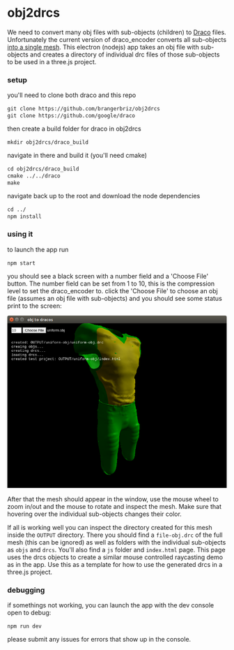# obj2drcs

We need to convert many obj files with sub-objects (children) to [Draco](https://github.com/google/draco) files. Unfortunately the current version of draco_encoder converts all sub-objects [into a single mesh](https://github.com/google/draco/issues/67). This electron (nodejs) app takes an obj file with sub-objects and creates a directory of individual drc files of those sub-objects to be used in a three.js project.


### setup

you'll need to clone both draco and this repo
```
git clone https://github.com/brangerbriz/obj2drcs
git clone https://github.com/google/draco
```
then create a build folder for draco in obj2drcs
```
mkdir obj2drcs/draco_build
```
navigate in there and build it (you'll need cmake)
```
cd obj2drcs/draco_build
cmake ../../draco
make
```

navigate back up to the root and download the node dependencies
```
cd ../
npm install
```

### using it

to launch the app run
```
npm start
```
you should see a black screen with a number field and a 'Choose File' button. The number field can be set from 1 to 10, this is the compression level to set the draco_encoder to. click the 'Choose File' to choose an obj file (assumes an obj file with sub-objects) and you should see some status print to the screen:

![screenshot](screenshot.png)

After that the mesh should appear in the window, use the mouse wheel to zoom in/out and the mouse to rotate and inspect the mesh. Make sure that hovering over the individual sub-objects changes their color.

If all is working well you can inspect the directory created for this mesh inside the `OUTPUT` directory. There you should find a `file-obj.drc` of the full mesh (this can be ignored) as well as folders with the individual sub-objects as `objs` and `drcs`. You'll also find a `js` folder and `index.html` page. This page uses the drcs objects to create a similar mouse controlled raycasting demo as in the app. Use this as a template for how to use the generated drcs in a three.js project.

### debugging

if somethings not working, you can launch the app with the dev console open to debug:
```
npm run dev
```
please submit any issues for errors that show up in the console.
